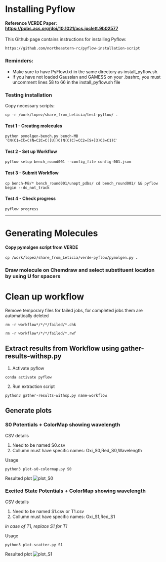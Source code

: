 # Installing Pyflow 

#### Reference VERDE Paper: https://pubs.acs.org/doi/10.1021/acs.jpclett.9b02577
This Github page contains instructions for installing Pyflow: 
```
https://github.com/northeastern-rc/pyflow-installation-script
```

### Reminders:
- Make sure to have PyFlow.txt in the same directory as install_pyflow.sh.
- If you have not loaded Gaussian and GAMESS on your .bashrc, you must uncomment lines 58 to 66 in the install_pyflow.sh file

### Testing installation
Copy necessary scripts:
```
cp -r /work/lopez/share_from_Leticia/test-pyflow/ .
```

#### Test 1 - Creating molecules
```
python pymolgen-bench.py bench-MB 'CN(C1=CC=C(N=C2C=C([U])C(N(C)C)=CC2=[S+]3)C3=C1)C'
```

#### Test 2 - Set up Workflow
```
pyflow setup bench_round001 --config_file config-001.json
```

#### Test 3 - Submit Workflow
```
cp bench-MB/* bench_round001/unopt_pdbs/ cd bench_round001/ && pyflow begin --do_not_track
```

#### Test 4 - Check progress
```
pyflow progress
```
--- 

# Generating Molecules
#### Copy pymolgen script from VERDE
```
cp /work/lopez/share_from_Leticia/verde-pyflow/pymolgen.py .
```

### Draw molecule on Chemdraw and select substituent location by using U for spacers




# Clean up workflow
Remove temporary files for failed jobs, for completed jobs them are automatically deleted
```
rm -r workflow*/*/*/failed/*.chk
```
```
rm -r workflow*/*/*/failed/*.rwf
```

## Extract results from Workflow using gather-results-withsp.py
1. Activate pyflow
```
conda activate pyflow
```
2. Run extraction script
```
python3 gather-results-withsp.py name-workflow
```

## Generate plots
### S0 Potentials + ColorMap showing wavelength
CSV details
  1. Need to be named S0.csv
  2. Collumn must have specific names: Oxi_S0,Red_S0,Wavelength

Usage
```
python3 plot-s0-colormap.py S0
```

Resulted plot
![plot_S0](https://github.com/adaogomesl/Leticia-LopezLab/assets/100699955/2a48e439-f486-4e13-8054-7ffd50c43fbd)

### Excited State Potentials + ColorMap showing wavelength
CSV details
  1. Need to be named S1.csv or T1.csv
  2. Collumn must have specific names: Oxi_S1,Red_S1
     
_in case of T1, replace S1 for T1_

Usage
```
python3 plot-scatter.py S1
```
Resulted plot
![plot_S1](https://github.com/adaogomesl/Leticia-LopezLab/assets/100699955/91ecc5c8-9702-404a-8524-cc4ce6e13bf2)
